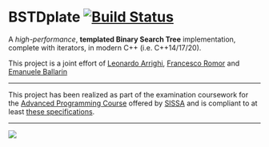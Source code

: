 # BSTDplate [![Build Status](https://travis-ci.com/emaballarin/BSTDplate.svg?branch=emaballarin-experiments)](https://travis-ci.com/emaballarin/BSTDplate)


A *high-performance*, **templated Binary Search Tree** implementation, complete with iterators, in modern C++ (i.e. C++14/17/20).

This project is a joint effort of [Leonardo Arrighi](https://github.com/LeonardoArrighi), [Francesco Romor](https://github.com/FrancescoRo) and [Emanuele Ballarin](https://github.com/emaballarin)

---

This project has been realized as part of the examination coursework for the [Advanced Programming Course](https://github.com/asartori86/advanced_programming_2019-20) offered by [SISSA](https://sissa.it) and is compliant to at least [these specifications](https://github.com/asartori86/advanced_programming_2019-20/blob/master/exam/readme.pdf).

---

![](https://i.kym-cdn.com/photos/images/original/001/272/773/6dd.jpg)

